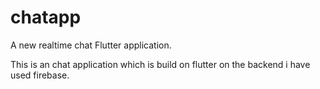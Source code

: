 # chatapp

A new realtime chat Flutter application.


This is an chat application which is build on flutter on the backend i have used firebase.
